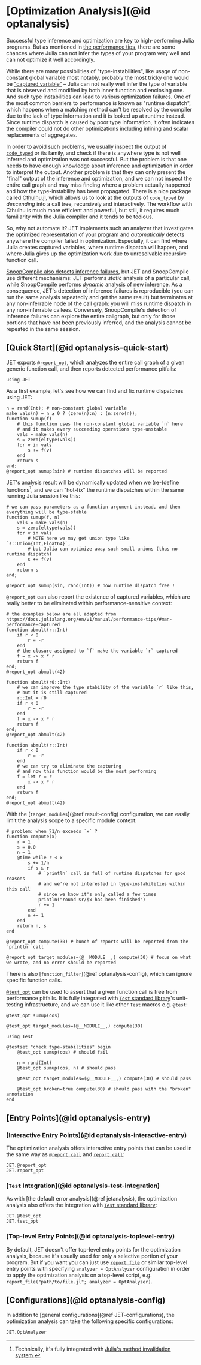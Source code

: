 # [Optimization Analysis](@id optanalysis)

Successful type inference and optimization are key to high-performing Julia programs.
But as mentioned in [the performance tips](https://docs.julialang.org/en/v1/manual/performance-tips/), there are some
chances where Julia can not infer the types of your program very well and can not optimize it well accordingly.

While there are many possibilities of "type-instabilities", like usage of non-constant global variable most notably,
probably the most tricky one would be ["captured variable"](https://docs.julialang.org/en/v1/manual/performance-tips/#man-performance-captured)
– Julia can not really well infer the type of variable that is observed and modified by both inner function and enclosing one.
And such type instabilities can lead to various optimization failures. One of the most common barriers to performance
is known as "runtime dispatch", which happens when a matching method can't be resolved by the compiler due to the lack
of type information and it is looked up at runtime instead. Since runtime dispatch is caused by poor type information,
it often indicates the compiler could not do other optimizations including inlining and scalar replacements of aggregates.

In order to avoid such problems, we usually inspect the output of [`code_typed`](https://docs.julialang.org/en/v1/base/base/#Base.code_typed)
or its family, and check if there is anywhere type is not well inferred and optimization was not successful.
But the problem is that one needs to have enough knowledge about inference and optimization in order to interpret
the output. Another problem is that they can only present the "final" output of the inference and optimization, and we
can not inspect the entire call graph and may miss finding where a problem actually happened and how the type-instability
has been propagated.
There is a nice package called [Cthulhu.jl](https://github.com/JuliaDebug/Cthulhu.jl), which allows us to look at
the outputs of `code_typed` by _descending_ into a call tree, recursively and interactively. The workflow with Cthulhu
is much more efficient and powerful, but still, it requires much familiarity with the Julia compiler and it tends to be tedious.

So, why not automate it?
JET implements such an analyzer that investigates the optimized representation of your program and _automatically_ detects
anywhere the compiler failed in optimization. Especially, it can find where Julia creates captured variables, where
runtime dispatch will happen, and where Julia gives up the optimization work due to unresolvable recursive function call.

[SnoopCompile also detects inference failures](https://timholy.github.io/SnoopCompile.jl/stable/snoopi_deep_analysis/), but JET and SnoopCompile use different mechanisms: JET performs *static* analysis of a particular call, while SnoopCompile performs *dynamic* analysis of new inference. As a consequence, JET's detection of inference failures is reproducible (you can run the same analysis repeatedly and get the same result) but terminates at any non-inferrable node of the call graph: you will miss runtime dispatch in any non-inferrable callees. Conversely, SnoopCompile's detection of inference failures can explore the entire callgraph, but only for those portions that have not been previously inferred, and the analysis cannot be repeated in the same session.

## [Quick Start](@id optanalysis-quick-start)

JET exports [`@report_opt`](@ref), which analyzes the entire call graph of a given generic function call,
and then reports detected performance pitfalls:
```@repl quickstart
using JET
```

As a first example, let's see how we can find and fix runtime dispatches using JET:
```@repl quickstart
n = rand(Int); # non-constant global variable
make_vals(n) = n ≥ 0 ? (zero(n):n) : (n:zero(n));
function sumup(f)
    # this function uses the non-constant global variable `n` here
    # and it makes every succeeding operations type-unstable
    vals = make_vals(n)
    s = zero(eltype(vals))
    for v in vals
        s += f(v)
    end
    return s
end;
@report_opt sumup(sin) # runtime dispatches will be reported
```

JET's analysis result will be dynamically updated when we (re-)define functions[^1], and we can "hot-fix" the runtime
dispatches within the same running Julia session like this:
```@repl quickstart
# we can pass parameters as a function argument instead, and then everything will be type-stable
function sumup(f, n)
    vals = make_vals(n)
    s = zero(eltype(vals))
    for v in vals
        # NOTE here we may get union type like `s::Union{Int,Float64}`,
        # but Julia can optimize away such small unions (thus no runtime dispatch)
        s += f(v)
    end
    return s
end;

@report_opt sumup(sin, rand(Int)) # now runtime dispatch free !
```
[^1]: Technically, it's fully integrated with [Julia's method invalidation system](https://julialang.org/blog/2020/08/invalidations/).

`@report_opt` can also report the existence of captured variables, which are really better to be eliminated within
performance-sensitive context:
```@repl quickstart
# the examples below are all adapted from https://docs.julialang.org/en/v1/manual/performance-tips/#man-performance-captured
function abmult(r::Int)
    if r < 0
        r = -r
    end
    # the closure assigned to `f` make the variable `r` captured
    f = x -> x * r
    return f
end;
@report_opt abmult(42)

function abmult(r0::Int)
    # we can improve the type stability of the variable `r` like this,
    # but it is still captured
    r::Int = r0
    if r < 0
        r = -r
    end
    f = x -> x * r
    return f
end;
@report_opt abmult(42)

function abmult(r::Int)
    if r < 0
        r = -r
    end
    # we can try to eliminate the capturing
    # and now this function would be the most performing
    f = let r = r
        x -> x * r
    end
    return f
end;
@report_opt abmult(42)
```

With the [`target_modules`](@ref result-config) configuration, we can easily limit the analysis scope to a specific module context:
```@repl quickstart
# problem: when ∑1/n exceeds `x` ?
function compute(x)
    r = 1
    s = 0.0
    n = 1
    @time while r < x
        s += 1/n
        if s ≥ r
            # `println` call is full of runtime dispatches for good reasons
            # and we're not interested in type-instabilities within this call
            # since we know it's only called a few times
            println("round $r/$x has been finished")
            r += 1
        end
        n += 1
    end
    return n, s
end

@report_opt compute(30) # bunch of reports will be reported from the `println` call

@report_opt target_modules=(@__MODULE__,) compute(30) # focus on what we wrote, and no error should be reported
```

There is also [`function_filter`](@ref optanalysis-config), which can ignore specific function calls.

[`@test_opt`](@ref) can be used to assert that a given function call is free from performance pitfalls.
It is fully integrated with [`Test` standard library](https://docs.julialang.org/en/v1/stdlib/Test/)'s unit-testing infrastructure,
and we can use it like other `Test` macros e.g. `@test`:
```@repl quickstart
@test_opt sumup(cos)

@test_opt target_modules=(@__MODULE__,) compute(30)

using Test

@testset "check type-stabilities" begin
    @test_opt sumup(cos) # should fail

    n = rand(Int)
    @test_opt sumup(cos, n) # should pass

    @test_opt target_modules=(@__MODULE__,) compute(30) # should pass

    @test_opt broken=true compute(30) # should pass with the "broken" annotation
end
```


## [Entry Points](@id optanalysis-entry)

### [Interactive Entry Points](@id optanalysis-interactive-entry)

The optimization analysis offers interactive entry points that can be used in the same way as [`@report_call`](@ref) and [`report_call`](@ref):
```@docs
JET.@report_opt
JET.report_opt
```

### [`Test` Integration](@id optanalysis-test-integration)

As with [the default error analysis](@ref jetanalysis), the optimization analysis also offers the integration with
[`Test` standard library](https://docs.julialang.org/en/v1/stdlib/Test/):
```@docs
JET.@test_opt
JET.test_opt
```

### [Top-level Entry Points](@id optanalysis-toplevel-entry)

By default, JET doesn't offer top-level entry points for the optimization analysis, because it's usually used for only a
selective portion of your program.
But if you want you can just use [`report_file`](@ref) or similar top-level entry points with specifying
`analyzer = OptAnalyzer` configuration in order to apply the optimization analysis on a top-level script,
e.g. `report_file("path/to/file.jl"; analyzer = OptAnalyzer)`.


## [Configurations](@id optanalysis-config)

In addition to [general configurations](@ref JET-configurations), the optimization analysis can take the following specific configurations:
```@docs
JET.OptAnalyzer
```
